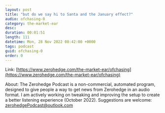 ```yaml
---
layout: post
title: "but do we say hi to Santa and the January effect?"
audio: ofchasing-0
category: the-market-ear
desc: 
duration: 00:01:51
length: 111
datetime: Mon, 28 Nov 2022 08:42:00 +0000
tags: podcast
guid: ofchasing-0
order: 0
---
```



Link: [https://www.zerohedge.com/the-market-ear/ofchasing](https://www.zerohedge.com/the-market-ear/ofchasing)

About: The Zerohedge Podcast is a non-commercial, automated program, designed to give people a way to get news from Zerohedge in an audio format.  I am actively working on tweaking and improving the setup to create a better listening experience (October 2022).  Suggestions are welcome: [zerohedgePodcast@outlook.com](mailto:zerohedgePodcast@outlook.com)